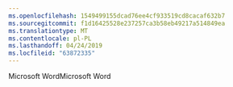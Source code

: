 ```yaml
---
ms.openlocfilehash: 1549499155dcad76ee4cf933519cd8cacaf632b7
ms.sourcegitcommit: f1d16425528e237257ca3b58eb49217a514849ea
ms.translationtype: MT
ms.contentlocale: pl-PL
ms.lasthandoff: 04/24/2019
ms.locfileid: "63872335"
---
```

<span data-ttu-id="e6743-101">Microsoft Word</span><span class="sxs-lookup"><span data-stu-id="e6743-101">Microsoft Word</span></span>